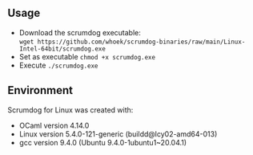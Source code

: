 ## Usage

- Download the scrumdog executable:      
  `wget https://github.com/whoek/scrumdog-binaries/raw/main/Linux-Intel-64bit/scrumdog.exe`
- Set as executable   `chmod +x scrumdog.exe`
- Execute   `./scrumdog.exe`

## Environment 

Scrumdog for Linux was created with:

- OCaml version 4.14.0
- Linux version 5.4.0-121-generic (buildd@lcy02-amd64-013)     
- gcc version 9.4.0 (Ubuntu 9.4.0-1ubuntu1~20.04.1)


